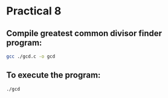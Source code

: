 # Practical 8
## Compile greatest common divisor finder program:
```bash
gcc ./gcd.c -o gcd
```

## To execute the program:
```bash
./gcd
```